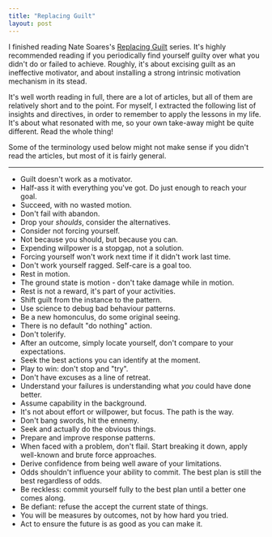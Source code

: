 ```yaml
---
title: "Replacing Guilt"
layout: post
---
```


I finished reading Nate Soares's [Replacing Guilt] series. It's highly
recommended reading if you periodically find yourself guilty over what you
didn't do or failed to achieve. Roughly, it's about excising guilt as an
ineffective motivator, and about installing a strong intrinsic motivation
mechanism in its stead.

[Replacing Guilt]: http://mindingourway.com/guilt/

It's well worth reading in full, there are a lot of articles, but all of them
are relatively short and to the point. For myself, I extracted the following
list of insights and directives, in order to remember to apply the lessons in my
life. It's about what resonated with me, so your own take-away might be quite
different. Read the whole thing!

Some of the terminology used below might not make sense if you didn't read the
articles, but most of it is fairly general.

---

- Guilt doesn't work as a motivator.
- Half-ass it with everything you've got. Do just enough to reach your goal.
- Succeed, with no wasted motion.
- Don't fail with abandon.
- Drop your *shoulds*, consider the alternatives.
- Consider not forcing yourself.
- Not because you should, but because you can.
- Expending willpower is a stopgap, not a solution.
- Forcing yourself won't work next time if it didn't work last time.
- Don't work yourself ragged. Self-care is a goal too.
- Rest in motion.
- The ground state is motion - don't take damage while in motion.
- Rest is not a reward, it's part of your activities.
- Shift guilt from the instance to the pattern.
- Use science to debug bad behaviour patterns.
- Be a new homonculus, do some original seeing.
- There is no default "do nothing" action.
- Don't tolerify.
- After an outcome, simply locate yourself, don't compare to your expectations.
- Seek the best actions you can identify at the moment.
- Play to win: don't stop and "try".
- Don't have excuses as a line of retreat.
- Understand your failures is understanding what *you* could have done better.
- Assume capability in the background.
- It's not about effort or willpower, but focus. The path is the way.
- Don't bang swords, hit the ennemy.
- Seek and actually do the obvious things.
- Prepare and improve response patterns.
- When faced with a problem, don't flail. Start breaking it down, apply
  well-known and brute force approaches.
- Derive confidence from being well aware of your limitations.
- Odds shouldn't influence your ability to commit. The best plan is still the
  best regardless of odds.
- Be reckless: commit yourself fully to the best plan until a better one comes
  along.
- Be defiant: refuse the accept the current state of things.
- You will be measures by outcomes, not by how hard you tried.
- Act to ensure the future is as good as you can make it.
